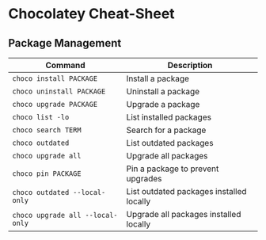 # Chocolatey Cheat-Sheet

## Package Management

| Command | Description |
| --- | --- |
| `choco install PACKAGE` | Install a package |
| `choco uninstall PACKAGE` | Uninstall a package |
| `choco upgrade PACKAGE` | Upgrade a package |
| `choco list -lo` | List installed packages |
| `choco search TERM` | Search for a package |
| `choco outdated` | List outdated packages |
| `choco upgrade all` | Upgrade all packages |
| `choco pin PACKAGE` | Pin a package to prevent upgrades |
| `choco outdated --local-only` | List outdated packages installed locally |
| `choco upgrade all --local-only` | Upgrade all packages installed locally |
